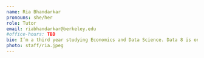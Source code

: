 ```yaml
---
name: Ria Bhandarkar
pronouns: she/her
role: Tutor
email: riabhandarkar@berkeley.edu
#office-hours: TBD
bio: I’m a third year studying Economics and Data Science. Data 8 is one of my favorite classes ever so I’m excited to be on the course staff again this semester!
photo: staff/ria.jpeg
---
```

